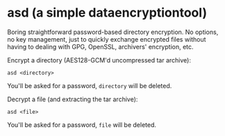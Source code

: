 # asd (a simple dataencryptiontool) 

Boring straightforward password-based directory encryption. No options,
no key management, just to quickly exchange encrypted files without
having to dealing with GPG, OpenSSL, archivers' encryption, etc. 

Encrypt a directory (AES128-GCM'd uncompressed tar archive):
```
asd <directory>
``` 
You'll be asked for a password, `directory` will be deleted.

Decrypt a file (and extracting the tar archive):
```
asd <file>
```
You'll be asked for a password, `file` will be deleted.



